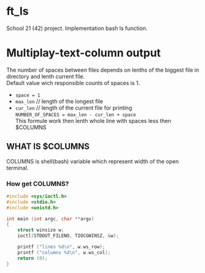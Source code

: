 # ft_ls
School 21 (42) project. Implementation bash ls function.
# Multiplay-text-column output
The number of spaces between files depends on lenths of the biggest file in directory and lenth current file.\
Default value wich responsible counts of spaces is 1.
* `space = 1`
* `max_len` // length of the longest file
* `cur_len` // length of the current file for printing\
```NUMBER_OF_SPACES = max_len - cur_len + space```\
This formule work then lenth whole line with spaces less then $COLUMNS
## WHAT IS $COLUMNS
COLUMNS is shell(bash) variable which represent width of the open terminal. 
### How get COLUMNS?
```C
#include <sys/ioctl.h>
#include <stdio.h>
#include <unistd.h>

int main (int argc, char **argv)
{
    struct winsize w;
    ioctl(STDOUT_FILENO, TIOCGWINSZ, &w);

    printf ("lines %d\n", w.ws_row);
    printf ("columns %d\n", w.ws_col);
    return (0);
}
```
